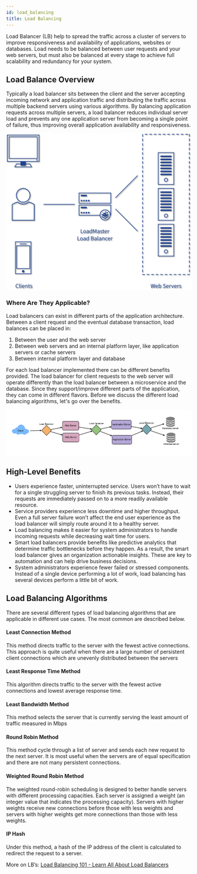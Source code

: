 ```yaml
---
id: load_balancing
title: Load Balancing
---
```


Load Balancer (LB) help to spread the traffic across a cluster of servers to improve responsiveness and availability of applications, websites or databases. Load needs to be balanced between user requests and your web servers, but must also be balanced at every stage to achieve full scalability and redundancy for your system.

## Load Balance Overview
Typically a load balancer sits between the client and the server accepting incoming network and application traffic and distributing the traffic across multiple backend servers using various algorithms. By balancing application requests across multiple servers, a load balancer reduces individual server load and prevents any one application server from becoming a single point of failure, thus improving overall application availability and responsiveness.

![](../static/img/load_balancing1.png)

### Where Are They Applicable?
Load balancers can exist in different parts of the application architecture. Between a client request and the eventual database transaction, load balances can be placed in:

1. Between the user and the web server
2. Between web servers and an internal platform layer, like application servers or cache servers
3. Between internal platform layer and database

For each load balancer implemented there can be different benefits provided. The load balancer for client requests to the web server will operate differently than the load balancer between a microservice and the database. Since they support/improve different parts of the application, they can come in different flavors. Before we discuss the different load balancing algorithms, let's go over the benefits.

![](../static/img/load_balancing2.png)

## High-Level Benefits
* Users experience faster, uninterrupted service. Users won’t have to wait for a single struggling server to finish its previous tasks. Instead, their requests are immediately passed on to a more readily available resource.
* Service providers experience less downtime and higher throughput. Even a full server failure won’t affect the end user experience as the load balancer will simply route around it to a healthy server.
* Load balancing makes it easier for system administrators to handle incoming requests while decreasing wait time for users.
* Smart load balancers provide benefits like predictive analytics that determine traffic bottlenecks before they happen. As a result, the smart load balancer gives an organization actionable insights. These are key to automation and can help drive business decisions.
* System administrators experience fewer failed or stressed components. Instead of a single device performing a lot of work, load balancing has several devices perform a little bit of work.

## Load Balancing Algorithms
There are several different types of load balancing algorithms that are applicable in different use cases. The most common are described below.

#### Least Connection Method
This method directs traffic to the server with the fewest active connections. This approach is quite useful when there are a large number of persistent client connections which are unevenly distributed between the servers

#### Least Response Time Method
This algorithm directs traffic to the server with the fewest active connections and lowest average response time.

#### Least Bandwidth Method
This method selects the server that is currently serving the least amount of traffic measured in Mbps

#### Round Robin Method
This method cycle through a list of server and sends each new request to the next server. It is most useful when the servers are of equal specification and there are not many persistent connections. 

#### Weighted Round Robin Method
The weighted round-robin scheduling is designed to better handle servers with different processing capacities. Each server is assigned a weight (an integer value that indicates the processing capacity). Servers with higher weights receive new connections before those with less weights and servers with higher weights get more connections than those with less weights.

#### IP Hash
Under this method, a hash of the IP address of the client is calculated to redirect the request to a server.


More on LB’s: [Load Balancing 101 - Learn All About Load Balancers](https://avinetworks.com/what-is-load-balancing/)